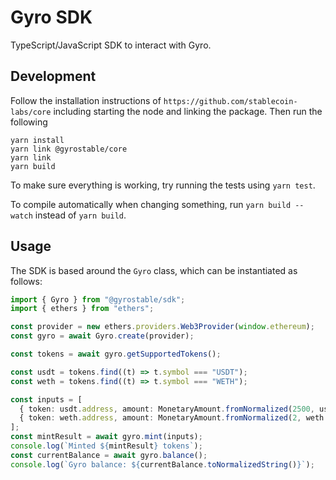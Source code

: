 # Gyro SDK

TypeScript/JavaScript SDK to interact with Gyro.

## Development

Follow the installation instructions of `https://github.com/stablecoin-labs/core`
including starting the node and linking the package.
Then run the following

```
yarn install
yarn link @gyrostable/core
yarn link
yarn build
```

To make sure everything is working, try running the tests using `yarn test`.

To compile automatically when changing something, run `yarn build --watch` instead of `yarn build`.

## Usage

The SDK is based around the `Gyro` class, which can be instantiated as follows:


```typescript
import { Gyro } from "@gyrostable/sdk";
import { ethers } from "ethers";

const provider = new ethers.providers.Web3Provider(window.ethereum);
const gyro = await Gyro.create(provider);

const tokens = await gyro.getSupportedTokens();

const usdt = tokens.find((t) => t.symbol === "USDT");
const weth = tokens.find((t) => t.symbol === "WETH");

const inputs = [
  { token: usdt.address, amount: MonetaryAmount.fromNormalized(2500, usdc.decimals) }
  { token: weth.address, amount: MonetaryAmount.fromNormalized(2, weth.decimals) }
];
const mintResult = await gyro.mint(inputs);
console.log(`Minted ${mintResult} tokens`);
const currentBalance = await gyro.balance();
console.log(`Gyro balance: ${currentBalance.toNormalizedString()}`);
```
